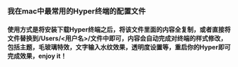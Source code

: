 ### 我在mac中最常用的Hyper终端的配置文件

#### 使用方式是将安装下载Hyper终端之后，将该文件里面的内容全复制，或者直接将文件替换到/Users/<用户名>/文件中即可，内容会自动完成对终端的样式修改，包括主题，毛玻璃特效，文字输入水纹效果，透明度设置等，重启你的Hyper即可完成效果，enjoy it！